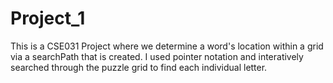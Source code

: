 # Project_1
This is a CSE031 Project where we determine a word's location within a grid via a searchPath that is created. I used pointer notation and interatively searched through the puzzle grid to find each individual letter.
